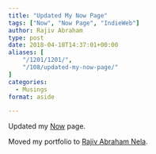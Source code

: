 ```yaml
---
title: "Updated My Now Page"
tags: ["Now", "Now Page", "IndieWeb"]
author: Rajiv Abraham
type: post
date: 2018-04-18T14:37:01+00:00
aliases: [
    "/1201/1201/",
    "/108/updated-my-now-page/"
]
categories:
  - Musings
format: aside

---
```


Updated my [Now](/page/now/ "Now") page.

Moved my portfolio to <a href="https://nela.in/" target="_blank" rel="noopener">Rajiv Abraham Nela</a>.